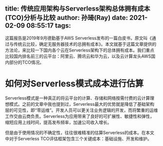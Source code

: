 title: 传统应用架构与Serverless架构总体拥有成本(TCO)分析与比较
author: 孙琦(Ray)
date: 2021-02-09 08:55:17
tags:
---
这篇报告是2019年9月德勤基于AWS Serverless发布的一篇白皮书，原文叫《通过与传统云比较，确定无服务器技术的总拥有成本》。本文就基于这篇文章提供的方法论，来比较一下国内各个云在Serverless架构下的总体拥有成本。我们重点比较国内排名前三的云平台：阿里云、腾讯云和华为云，以及云计算龙头AWS国内部分的TCO情况。

<!-- more -->

# 如何对Serverless模式成本进行估算

Serverless模式是一种真正的将云平台的计算、存储和网络按需付费的云计算理想模式。之前的文章中我也提到过，Serverless最大的优势就是降低了基础架构层的可见性，即“零运维”。开发人员可以更关注业务逻辑的开发，而将繁重的运维工作交由云商负责。Serverless为应用带来了良好的可扩展性、敏捷性和弹性，缩短应用上线时间，提高发布频率，加速公司收入增长。

但是由于使用情况的不确定性，往往很难精准的估算Serverless的成本。在本文中对于Serverless TCO评估框架包含三个关键成本：基础设施、开发和维护。


